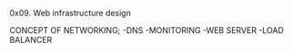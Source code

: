 0x09. Web infrastructure design

CONCEPT OF NETWORKING;
    -DNS
    -MONITORING
    -WEB SERVER
    -LOAD BALANCER
